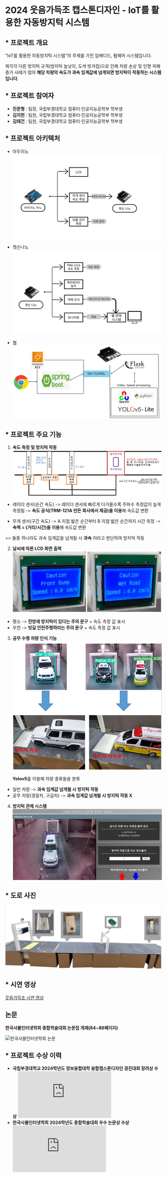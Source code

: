 # 2024 웃음가득조 캡스톤디자인 - IoT를 활용한 자동방지턱 시스템

## * 프로젝트 개요
"IoT를 활용한 자동방지턱 시스템"의 주제를 가진 임베디드, 펌웨어 시스템입니다. 

제각각 다른 방지턱 규격(방지턱 높낮이, 도색 벗겨짐)으로 인해 차량 손상 및 인명 피해 증가 사례가 많아 **해당 차량의 속도가 과속 임계값에 넘게되면 방지턱이 작동하는 시스템입니다**.

## * 프로젝트 참여자
- **진준형** : 팀장, 국립부경대학교 컴퓨터·인공지능공학부 학부생
- **김지헌** : 팀원, 국립부경대학교 컴퓨터·인공지능공학부 학부생
- **김태건** : 팀원, 국립부경대학교 컴퓨터·인공지능공학부 학부생

## * 프로젝트 아키텍처
* 아두이노
![아두이노 아키텍처 사진](https://github.com/Team-Filled-with-laughter/Autobump/blob/main/%EC%82%AC%EC%A7%84/%EC%95%84%EB%91%90%EC%9D%B4%EB%85%B8%20%EC%95%84%ED%82%A4%ED%85%8D%EC%B3%90.png)

* 젯슨나노
![젯슨나노 아키텍처 사진](https://github.com/Team-Filled-with-laughter/Autobump/blob/main/%EC%82%AC%EC%A7%84/%EC%A0%AF%EC%8A%A8%EB%82%98%EB%85%B8%20%EC%95%84%ED%82%A4%ED%85%8D%EC%B3%90.png)

* 웹
![웹 아키텍처 사진](https://github.com/Team-Filled-with-laughter/Autobump/blob/main/%EC%82%AC%EC%A7%84/%EC%9B%B9%20%EC%95%84%ED%82%A4%ED%85%8D%EC%B2%98.png)

## * 프로젝트 주요 기능
1. **속도 측정 및 방지턱 작동**
![속도 측정 및 작동 원리](https://github.com/Team-Filled-with-laughter/Autobump/blob/main/%EC%82%AC%EC%A7%84/%EC%86%8D%EB%8F%84%20%EA%B0%90%EC%A7%80%20%EB%B0%8F%20%EB%B0%A9%EC%A7%80%ED%84%B1%20%EC%9E%91%EB%8F%99%20%EC%9B%90%EB%A6%AC.png)

- 레이더 센서(순간 속도)
-> 레이더 센서에 빠르게 다가올수록 주파수 측정값이 높게 측정됨
-> **속도 공식(TRM-121A 만든 회사에서 제공)을 이용**해 속도값 변환
 
- 무게 센서(구간 속도)
-> A 지점 밟은 순간부터 B 지점 밟은 순간까지 시간 측정
-> **속력 = (거리/시간)을 이용**해 속도값 변환

=> 둘중 하나라도 과속 임계값을 넘게될 시 **과속** 이라고 판단하여 방지턱 작동

2. **날씨에 따른 LCD 화면 출력**
![LCD 사진](https://github.com/Team-Filled-with-laughter/Autobump/blob/main/%EC%82%AC%EC%A7%84/lcd%20%EC%82%AC%EC%A7%84.PNG)

- 평소 -> **전방에 방지턱이 있다는 주의 문구** + 속도 측정 값 표시
- 우천 -> **빗길 안전주행하라는 주의 문구** + 속도 측정 값 표시

3. **공무 수행 차량 인식 기능**
![공무 수행 사진](https://github.com/Team-Filled-with-laughter/Autobump/blob/main/%EC%82%AC%EC%A7%84/%EA%B3%B5%EB%AC%B4%EC%88%98%ED%96%89%20%EC%82%AC%EC%A7%84.PNG)

    **Yolov5**를 이용해 차량 종류들을 분류
- 일반 차량                -> **과속 임계값 넘게될 시 방지턱 작동**
- 공무 차량(경찰차, 구급차) -> **과속 임계값 넘게될 시 방지턱 작동 X**

4. **방지턱 관제 시스템**
![관제 시스템 사진](https://github.com/Team-Filled-with-laughter/Autobump/blob/main/%EC%82%AC%EC%A7%84/%EC%9B%B9%20%EA%B4%80%EC%A0%9C%EC%8B%9C%EC%8A%A4%ED%85%9C%20%EC%82%AC%EC%A7%84.png)

## * 도로 사진
![도로 사진](https://github.com/Team-Filled-with-laughter/Autobump/blob/main/%EC%82%AC%EC%A7%84/%EB%8F%84%EB%A1%9C%20%EC%82%AC%EC%A7%84.PNG)

## * 시연 영상
[웃음가득조 시연 영상](http://naver.me/FY3zYbeS)

## 논문
**한국사물인터넷학회 종합학술대회 논문집 게재(84~86페이지)**

![한국사물인터넷학회 논문](https://github.com/Team-Filled-with-laughter/Autobump/blob/main/%EC%82%AC%EC%A7%84/2024_%ED%95%9C%EA%B5%AD%EC%82%AC%EB%AC%BC%EC%9D%B8%ED%84%B0%EB%84%B7%ED%95%99%ED%9A%8C%2B%EC%A2%85%ED%95%A9%ED%95%99%EC%88%A0%EB%8C%80%ED%9A%8C_%EC%9B%83%EC%9D%8C%EA%B0%80%EB%93%9D%ED%8C%80%2B241105-%EC%B5%9C%EC%A2%85%EB%B3%B8_v5.hwp)

## * 프로젝트 수상 이력
- **국립부경대학교 2024학년도 정보융합대학 융합캡스톤디자인 경진대회 장려상 수상**
![수상 사진](https://github.com/Team-Filled-with-laughter/Autobump/blob/main/%EC%82%AC%EC%A7%84/%EB%B6%80%EA%B2%BD%EB%8C%80%ED%95%99%EA%B5%90_2024%ED%95%99%EB%85%84%EB%8F%84_%EC%A0%95%EB%B3%B4%EC%9C%B5%ED%95%A9%EB%8C%80%ED%95%99_%EC%9C%B5%ED%95%A9%EC%BA%A1%EC%8A%A4%ED%86%A4%EB%94%94%EC%9E%90%EC%9D%B8_%EA%B2%BD%EC%A7%84%EB%8C%80%ED%9A%8C(%EC%9E%A5%EB%A0%A4%EC%83%81).pdf)
- **한국사물인터넷학회 2024학년도 종합학술대회 우수 논문상 수상**
![수상 사진](https://github.com/Team-Filled-with-laughter/Autobump/blob/main/%EC%82%AC%EC%A7%84/%ED%95%9C%EA%B5%AD%EC%82%AC%EB%AC%BC%EC%9D%B8%ED%84%B0%EB%84%B7%ED%95%99%ED%9A%8C%20%EC%A2%85%ED%95%A9%ED%95%99%EC%88%A0%EB%8C%80%ED%9A%8C%20%EC%83%81%EC%9E%A5.pdf)
